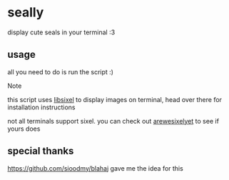 # seally
display cute seals in your terminal :3


## usage
all you need to do is run the script :)

> [!NOTE]  
> this script uses [libsixel](https://github.com/libsixel/libsixel) to display images on terminal, head over there for installation instructions
> 
> not all terminals support sixel. you can check out [arewesixelyet](https://www.arewesixelyet.com/) to see if yours does

## special thanks
https://github.com/sioodmy/blahaj gave me the idea for this
